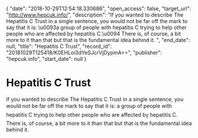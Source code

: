{
  "date": "2018-10-29T12:54:18.330686", 
  "open_access": false, 
  "target_url": "http://www.hepcuk.info/", 
  "description": "If you wanted to describe The Hepatitis C Trust in a single sentence, you would not be far off the mark to say that it is: \u0093a group of people with hepatitis C trying to help other people who are affected by hepatitis C.\u0094 There is, of course, a bit more to it than that but that is the fundamental idea behind it. ", 
  "end_date": null, 
  "title": "Hepatitis C Trust", 
  "record_id": "20181029T125418/K0EHLoi3dYeSJcrVjDypmA==", 
  "publisher": "hepcuk.info", 
  "start_date": null
}

# Hepatitis C Trust

If you wanted to describe The Hepatitis C Trust in a single sentence, you would not be far off the mark to say that it is: a group of people with hepatitis C trying to help other people who are affected by hepatitis C. There is, of course, a bit more to it than that but that is the fundamental idea behind it. 